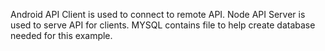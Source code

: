 Android API Client is used to connect to remote API.
Node API Server is used to serve API for clients.
MYSQL contains file to help create database needed for this example.